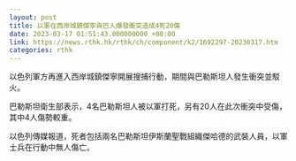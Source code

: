 ```yaml
---
layout: post
title: 以軍在西岸城鎮傑寧與巴人爆發衝突造成4死20傷
date: 2023-03-17 01:51:43.000000000 +08:00
link: https://news.rthk.hk/rthk/ch/component/k2/1692297-20230317.htm
categories: rthk
---
```


以色列軍方再進入西岸城鎮傑寧開展搜捕行動，期間與巴勒斯坦人發生衝突並駁火。

巴勒斯坦衛生部表示，4名巴勒斯坦人被以軍打死，另有20人在此次衝突中受傷，其中4人傷勢較重。

以色列傳媒報道，死者包括兩名巴勒斯坦伊斯蘭聖戰組織傑哈德的武裝人員，以軍士兵在行動中無人傷亡。
